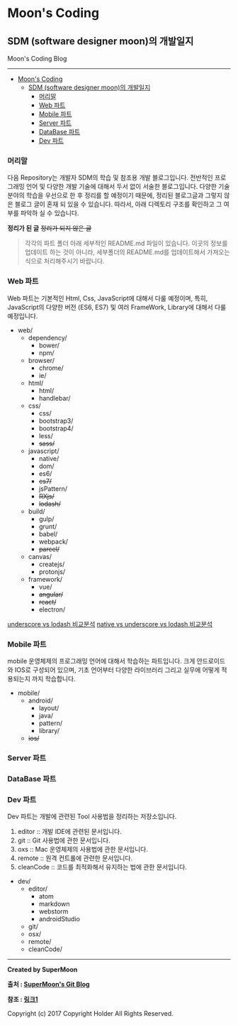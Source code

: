 # Moon's Coding

## SDM (software designer moon)의 개발일지

<div class="pull-right"> Moon's Coding Blog </div>

---

<!-- @import "[TOC]" {cmd="toc" depthFrom=1 depthTo=6 orderedList=false} -->
<!-- code_chunk_output -->

* [Moon's Coding](#moons-coding)
	* [SDM (software designer moon)의 개발일지](#sdm-software-designer-moon의-개발일지)
		* [머리말](#머리말)
		* [Web 파트](#web-파트)
		* [Mobile 파트](#mobile-파트)
		* [Server 파트](#server-파트)
		* [DataBase 파트](#database-파트)
		* [Dev 파트](#dev-파트)

<!-- /code_chunk_output -->

### 머리말

다음 Repository는 개발자 SDM의 학습 및 참조용 개발 블로그입니다.
전반적인 프로그래밍 언어 및 다양한 개발 기술에 대해서 두서 없이 서술한 블로그입니다.
다양한 기술 분야의 학습을 우선으로 한 후 정리를 할 예정이기 때문에,
정리된 블로그글과 그렇지 않은 블로그 글이 혼재 되 있을 수 있습니다.
따라서, 아래 디렉토리 구조를 확인하고 그 여부를 파악하 실 수 있습니다.

**정리가 된 글**
~~정리가 되지 않은 글~~

> 각각의 파트 폴더 아래 세부적인 README.md 파일이 있습니다.
> 이곳의 정보를 업데이트 하는 것이 아니라,
> 세부폴더의 README.md를 업데이트해서 가져오는 식으로 처리해주시기 바랍니다.

### Web 파트

Web 파트는 기본적인 Html, Css, JavaScript에 대해서 다룰 예정이며,
특히, JavaScript의 다양한 버전 (ES6, ES7) 및
여러 FrameWork, Library에 대해서 다룰 예정입니다.

- web/
    - dependency/
        - bower/
        - npm/
    - browser/
        - chrome/
        - ie/
    - html/
        - html/
        - handlebar/
    - css/
        - css/
        - bootstrap3/
        - bootstrap4/
        - less/
        - ~~sass/~~
    - javascript/
        - native/
        - dom/
        - es6/
        - ~~es7/~~    
        - jsPattern/
        - ~~RXjs/~~
        - ~~lodash/~~
    - build/
        - gulp/
        - grunt/
        - babel/
        - webpack/
        - ~~parcel/~~        
    - canvas/
        - createjs/
        - protonjs/
    - framework/
        - vue/
        - ~~angular/~~
        - ~~react/~~
        - electron/

[underscore vs lodash 비교분석](http://kbs0327.github.io/blog/technology/underscore-lodash/)
[native vs underscore vs lodash 비교분석](http://blog.kazikai.net/?p=180)

### Mobile 파트

mobile 운영체제의 프로그래밍 언어에 대해서 학습하는 파트입니다.
크게 안드로이드와 IOS로 구성되어 있으며,
기초 언어부터 다양한 라이브러리 그리고 실무에 어떻게 적용되는지 까지 학습합니다.

- mobile/
    - android/
        - layout/
        - java/
        - pattern/
        - library/
    - ~~ios/~~


### Server 파트

### DataBase 파트

### Dev 파트

Dev 파트는 개발에 관련된 Tool 사용법을 정리하는 저장소입니다.
1. editor    :: 개발 IDE에 관련된 문서입니다.
2. git       :: Git 사용법에 관한 문서입니다.
3. oxs       :: Mac 운영체제의 사용법에 관한 문서입니다.
4. remote    :: 원격 컨트롤에 관련한 문서입니다.
5. cleanCode :: 코드를 최적화해서 유지하는 법에 관한 문서입니다.

- dev/
    - editor/
        - atom
        - markdown
        - webstorm
        - androidStudio
    - git/
    - osx/
    - remote/
    - cleanCode/





---

**Created by SuperMoon**

**출처 : [SuperMoon's Git Blog](https://github.com/jm921106)**

**참조 : [링크1]()**

Copyright (c) 2017 Copyright Holder All Rights Reserved.
